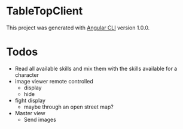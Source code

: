 # TableTopClient

This project was generated with [Angular CLI](https://github.com/angular/angular-cli) version 1.0.0.

# Todos

- Read all available skills and mix them with the skills available for a character
- image viewer remote controlled
    - display
    - hide
- fight display
    - maybe through an open street map?
- Master view
    - Send images 